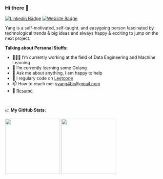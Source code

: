 ### Hi there 👋

[![Linkedin Badge](https://img.shields.io/badge/-LinkedIn-0e76a8?style=flat-square&logo=Linkedin&logoColor=white)](https://www.linkedin.com/in/yang-yang-105344aa/)
[![Website Badge](https://img.shields.io/badge/Website-3b5998?style=flat-square&logo=google-chrome&logoColor=white)](https://yanyang729.github.io/)

Yang is a self-motivated, self-taught, and easygoing person fascinated by technological trends & big ideas and always happy & exciting to jump on the next project.

**Talking about Personal Stuffs:**

- 👨🏻‍💻 I’m currently working at the field of Data Engineering and Machine Learning
- 🚀 I’m currently learning some Golang
- 💬 Ask me about anything, I am happy to help
- 📝 I regulary code on [Leetcode](https://leetcode.com/yangyang729/)
- 📫 How to reach me: yyang4bc@gmail.com
- 📝 [Resume](https://github.com/yanyang729/resume/blob/master/resume%20Yang%20Yang.pdf)

</br>

📈 **My GitHub Stats:**

<p>
  <img height="180em" src="https://github-readme-stats.vercel.app/api?username=yanyang729&show_icons=true&hide_border=true&&count_private=true&include_all_commits=true" />
  <img height="180em" src="https://github-readme-stats.vercel.app/api/top-langs/?username=yanyang729&exclude_repo=KNN-Image-Classification&show_icons=true&hide_border=true&layout=compact&langs_count=8"/>
</p>
